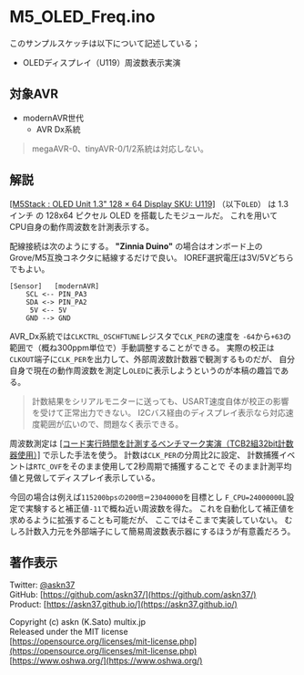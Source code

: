 # M5_OLED_Freq.ino

このサンプルスケッチは以下について記述している；

- OLEDディスプレイ（U119）周波数表示実演

## 対象AVR

- modernAVR世代
  - AVR Dx系統

> megaAVR-0、tinyAVR-0/1/2系統は対応しない。

## 解説

[[M5Stack : OLED Unit 1.3" 128 × 64 Display SKU: U119]](https://shop.m5stack.com/collections/m5-sensor/products/oled-unit-1-3-128-64-display)
（以下`OLED`）
は 1.3インチ の 128x64 ピクセル OLED を搭載したモジュールだ。
これを用いて CPU自身の動作周波数を計測表示する。

配線接続は次のようにする。
__"Zinnia Duino"__ の場合はオンボード上の
Grove/M5互換コネクタに結線するだけで良い。
IOREF選択電圧は3V/5Vどちらでもよい。

```plain
[Sensor]   [modernAVR]
    SCL <-- PIN_PA3
    SDA <-> PIN_PA2
     5V <-- 5V
    GND --> GND
```

AVR_Dx系統では`CLKCTRL_OSCHFTUNE`レジスタで`CLK_PER`の速度を
`-64`から`+63`の範囲で（概ね300ppm単位で）手動調整することができる。
実際の校正は`CLKOUT`端子に`CLK_PER`を出力して、外部周波数計数器で観測するものだが、
自分自身で現在の動作周波数を測定し`OLED`に表示しようというのが本稿の趣旨である。

> 計数結果をシリアルモニターに送っても、USART速度自体が校正の影響を受けて正常出力できない。
> I2Cバス経由のディスプレイ表示なら対応速度範囲が広いので、問題なく表示できる。

周波数測定は
[[コード実行時間を計測するベンチマーク実演（TCB2組32bit計数器使用）]](https://github.com/askn37/MacroMicroAPI_lib/tree/main/examples/Timer%20applications/Benchmark)
で示した手法を使う。
計数は`CLK_PER`の分周比2に設定、
計数捕獲イベントは`RTC_OVF`をそのまま使用して2秒周期で捕獲することで
そのまま計測平均値と見做してディスプレイ表示している。

今回の場合は例えば`115200bpsの200倍＝23040000`を目標とし
`F_CPU=24000000L`設定で実験すると補正値`-11`で概ね近い周波数を得た。
これを自動化して補正値を求めるように拡張することも可能だが、
ここではそこまで実装していない。
むしろ計数入力元を外部端子にして簡易周波数表示器にするほうが有意義だろう。

## 著作表示

Twitter: [@askn37](https://twitter.com/askn37) \
GitHub: [https://github.com/askn37/](https://github.com/askn37/) \
Product: [https://askn37.github.io/](https://askn37.github.io/)

Copyright (c) askn (K.Sato) multix.jp \
Released under the MIT license \
[https://opensource.org/licenses/mit-license.php](https://opensource.org/licenses/mit-license.php) \
[https://www.oshwa.org/](https://www.oshwa.org/)
